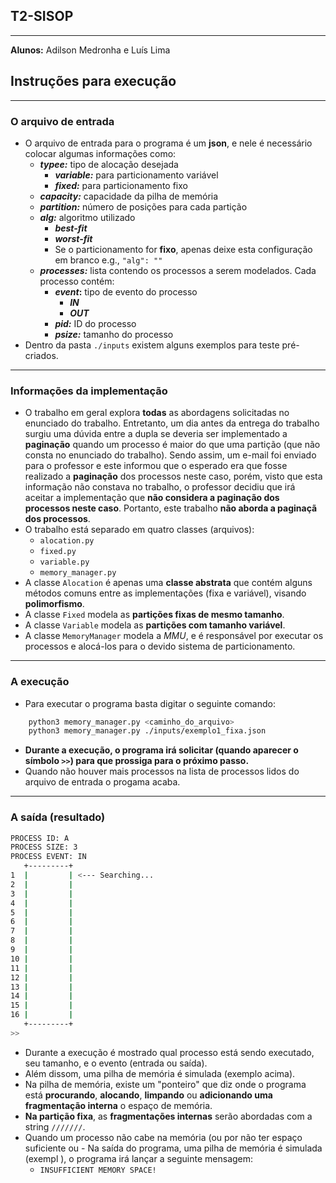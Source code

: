 ## **T2-SISOP**
---
**Alunos:** Adilson Medronha e Luís Lima


## **Instruções para execução**
---
### **O arquivo de entrada**
  - O arquivo de entrada para o programa é um **json**, e nele é necessário colocar algumas informações como:
    - ***typee:*** tipo de alocação desejada
      - ***variable:*** para particionamento variável
      - ***fixed:*** para particionamento fixo
    - ***capacity:*** capacidade da pilha de memória
    - ***partition:*** número de posições para cada partição
    - ***alg:*** algoritmo utilizado
      - ***best-fit***
      - ***worst-fit***
      - Se o particionamento for **fixo**, apenas deixe esta configuração em branco e.g., ```"alg": ""```
    - ***processes:*** lista contendo os processos a serem modelados. Cada processo contém:
      - ***event*:** tipo de evento do processo
        - ***IN***
        - ***OUT***
      - ***pid:*** ID do processo
      - ***psize:*** tamanho do processo
  - Dentro da pasta ```./inputs``` existem alguns exemplos para teste pré-criados.
---
### **Informações da implementação**

- O trabalho em geral explora **todas** as abordagens solicitadas no enunciado do trabalho. Entretanto, um dia antes da entrega do trabalho surgiu uma dúvida entre a dupla se deveria ser implementado a **paginação** quando um processo é maior do que uma partição (que não consta no enunciado do trabalho). Sendo assim, um e-mail foi enviado para o professor e este informou que o esperado era que fosse realizado a **paginação** dos processos neste caso, porém, visto que esta informação não constava no trabalho, o professor decidiu que irá aceitar a implementação que **não considera a paginação dos processos neste caso**. Portanto, este trabalho **não aborda a paginaçã dos processos**.
- O trabalho está separado em quatro classes (arquivos):
  - ```alocation.py```
  - ```fixed.py```
  - ```variable.py```
  - ```memory_manager.py```
- A classe ```Alocation``` é apenas uma **classe abstrata** que contém alguns métodos comuns entre as implementações (fixa e variável), visando **polimorfismo**.
- A classe ```Fixed``` modela as **partições fixas de mesmo tamanho**.
- A classe ```Variable``` modela as **partições com tamanho variável**.
- A classe ```MemoryManager``` modela a *MMU*, e é responsável por executar os processos e alocá-los para o devido sistema de particionamento.
---
### **A execução**
- Para executar o programa basta digitar o seguinte comando:
```bash
    python3 memory_manager.py <caminho_do_arquivo>
    python3 memory_manager.py ./inputs/exemplo1_fixa.json
```
- **Durante a execução, o programa irá solicitar (quando aparecer o símbolo ```>>```) para que prossiga para o próximo passo.**
- Quando não houver mais processos na lista de processos lidos do arquivo de entrada o progama acaba.

---
### **A saída (resultado)**
```bash
PROCESS ID: A
PROCESS SIZE: 3
PROCESS EVENT: IN
   +---------+
1  |         | <--- Searching...
2  |         |
3  |         |
4  |         |
5  |         |
6  |         |
7  |         |
8  |         |
9  |         |
10 |         |
11 |         |
12 |         |
13 |         |
14 |         |
15 |         |
16 |         |
   +---------+
>>
```
- Durante a execução é mostrado qual processo está sendo executado, seu tamanho, e o evento (entrada ou saída).
- Além dissom, uma pilha de memória é simulada (exemplo acima).
- Na pilha de memória, existe um "ponteiro" que diz onde o programa está **procurando**, **alocando**, **limpando** ou **adicionando uma fragmentação interna** o espaço de memória.
- **Na partição fixa**, as **fragmentações internas** serão abordadas com a string ```///////```.
- Quando um processo não cabe na memória (ou por não ter espaço suficiente ou - Na saída do programa, uma pilha de memória é simulada (exempl
), o programa irá lançar a seguinte mensagem:
    - ```INSUFFICIENT MEMORY SPACE!```
